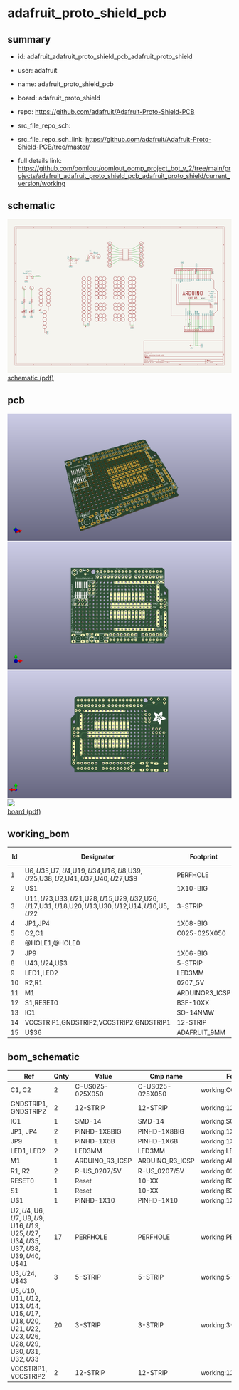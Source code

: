 # adafruit_proto_shield_pcb
 
## summary 
* id: adafruit_adafruit_proto_shield_pcb_adafruit_proto_shield
* user: adafruit
* name: adafruit_proto_shield_pcb
* board: adafruit_proto_shield
* repo: https://github.com/adafruit/Adafruit-Proto-Shield-PCB



* src_file_repo_sch: 
* src_file_repo_sch_link: https://github.com/adafruit/Adafruit-Proto-Shield-PCB/tree/master/
* full details link: https://github.com/oomlout/oomlout_oomp_project_bot_v_2/tree/main/projects/adafruit_adafruit_proto_shield_pcb_adafruit_proto_shield/current_version/working  

## schematic  
![](working_schematic_600.png)  
[schematic (pdf)](working_schematic.pdf) 






















## pcb  
![](working_3d_600.png) 
![](working_3d_front_600.png)  
![](working_3d_back_600.png)  
![](working_600.png)  
[board (pdf)](working.pdf)  

## working_bom
| Id | Designator | Footprint | Quantity | Designation | Supplier and ref |  | None | 
| --- | --- | --- | --- | --- | --- | --- | --- | 
| 1 | U$6,U$35,U$7,U$4,U$19,U$34,U$16,U$8,U$39,U$25,U$38,U$2,U$41,U$37,U$40,U$27,U$9 | PERFHOLE | 17 | PERFHOLE |  |  | [''] | 
| 2 | U$1 | 1X10-BIG | 1 | PINHD-1X10 |  |  | [''] | 
| 3 | U$11,U$23,U$33,U$21,U$28,U$15,U$29,U$32,U$26,U$17,U$31,U$18,U$20,U$13,U$30,U$12,U$14,U$10,U$5,U$22 | 3-STRIP | 20 | 3-STRIP |  |  | [''] | 
| 4 | JP1,JP4 | 1X08-BIG | 2 |  |  |  | [''] | 
| 5 | C2,C1 | C025-025X050 | 2 |  |  |  | [''] | 
| 6 | @HOLE1,@HOLE0 |  | 2 |  |  |  | [''] | 
| 7 | JP9 | 1X06-BIG | 1 |  |  |  | [''] | 
| 8 | U$43,U$24,U$3 | 5-STRIP | 3 | 5-STRIP |  |  | [''] | 
| 9 | LED1,LED2 | LED3MM | 2 |  |  |  | [''] | 
| 10 | R2,R1 | 0207_5V | 2 |  |  |  | [''] | 
| 11 | M1 | ARDUINOR3_ICSP | 1 | ARDUINO_R3_ICSP |  |  | [''] | 
| 12 | S1,RESET0 | B3F-10XX | 2 | Reset |  |  | [''] | 
| 13 | IC1 | SO-14NMW | 1 | SMD-14 |  |  | [''] | 
| 14 | VCCSTRIP1,GNDSTRIP2,VCCSTRIP2,GNDSTRIP1 | 12-STRIP | 4 | 12-STRIP |  |  | [''] | 
| 15 | U$36 | ADAFRUIT_9MM | 1 |  |  |  | [''] | 


## bom_schematic
| Ref | Qnty | Value | Cmp name | Footprint | Description | Vendor | DNP | 
| --- | --- | --- | --- | --- | --- | --- | --- | 
| C1, C2 | 2 | C-US025-025X050 | C-US025-025X050 | working:C025-025X050 |  |  |  | 
| GNDSTRIP1, GNDSTRIP2 | 2 | 12-STRIP | 12-STRIP | working:12-STRIP |  |  |  | 
| IC1 | 1 | SMD-14 | SMD-14 | working:SO-14NMW |  |  |  | 
| JP1, JP4 | 2 | PINHD-1X8BIG | PINHD-1X8BIG | working:1X08-BIG |  |  |  | 
| JP9 | 1 | PINHD-1X6B | PINHD-1X6B | working:1X06-BIG |  |  |  | 
| LED1, LED2 | 2 | LED3MM | LED3MM | working:LED3MM |  |  |  | 
| M1 | 1 | ARDUINO_R3_ICSP | ARDUINO_R3_ICSP | working:ARDUINOR3_ICSP |  |  |  | 
| R1, R2 | 2 | R-US_0207/5V | R-US_0207/5V | working:0207_5V |  |  |  | 
| RESET0 | 1 | Reset | 10-XX | working:B3F-10XX |  |  |  | 
| S1 | 1 | Reset | 10-XX | working:B3F-10XX |  |  |  | 
| U$1 | 1 | PINHD-1X10 | PINHD-1X10 | working:1X10-BIG |  |  |  | 
| U$2, U$4, U$6, U$7, U$8, U$9, U$16, U$19, U$25, U$27, U$34, U$35, U$37, U$38, U$39, U$40, U$41 | 17 | PERFHOLE | PERFHOLE | working:PERFHOLE |  |  |  | 
| U$3, U$24, U$43 | 3 | 5-STRIP | 5-STRIP | working:5-STRIP |  |  |  | 
| U$5, U$10, U$11, U$12, U$13, U$14, U$15, U$17, U$18, U$20, U$21, U$22, U$23, U$26, U$28, U$29, U$30, U$31, U$32, U$33 | 20 | 3-STRIP | 3-STRIP | working:3-STRIP |  |  |  | 
| VCCSTRIP1, VCCSTRIP2 | 2 | 12-STRIP | 12-STRIP | working:12-STRIP |  |  |  | 



